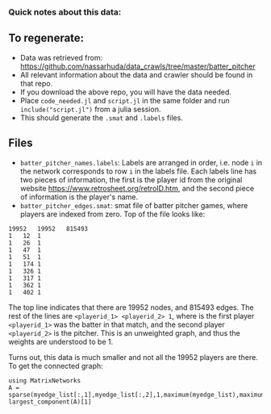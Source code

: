 ### Quick notes about this data:
## To regenerate:
- Data was retrieved from: https://github.com/nassarhuda/data_crawls/tree/master/batter_pitcher
- All relevant information about the data and crawler should be found in that repo.
- If you download the above repo, you will have the data needed.
- Place `code_needed.jl` and `script.jl` in the same folder and run `include("script.jl")` from a julia session.
- This should generate the `.smat` and `.labels` files.

## Files
- `batter_pitcher_names.labels`: Labels are arranged in order, i.e. node `i` in the network corresponds to row `i` in the labels file. Each labels line has two pieces of information, the first is the player id from the original website https://www.retrosheet.org/retroID.htm, and the second piece of information is the player's name.
- `batter_pitcher_edges.smat`: smat file of batter pitcher games, where players are indexed from zero. 
Top of the file looks like:
```
19952   19952   815493 
1	12	1
1	26	1
1	47	1
1	51	1
1	174	1
1	326	1
1	317	1
1	362	1
1	402	1

```
The top line indicates that there are 19952 nodes, and 815493 edges. The rest of the lines are `<playerid_1> <playerid_2> 1`, where is the first player `<playerid_1>` was the batter in that match, and the second player `<playerid_2>` is the pitcher. This is an unweighted graph, and thus the weights are understood to be 1.

Turns out, this data is much smaller and not all the 19952 players are there. To get the connected graph:
```
using MatrixNetworks
A = sparse(myedge_list[:,1],myedge_list[:,2],1,maximum(myedge_list),maximum(myedge_list));
largest_component(A)[1]
```
